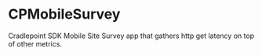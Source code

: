 # CPMobileSurvey
Cradlepoint SDK Mobile Site Survey app that gathers http get latency on top of other metrics.
